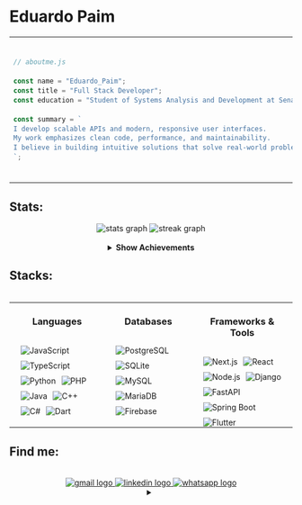 
<h1 align="left">Eduardo Paim</h1>


<table>
  <tr>
    <td>

```js
// aboutme.js

const name = "Eduardo_Paim";
const title = "Full Stack Developer";
const education = "Student of Systems Analysis and Development at Senac RS";

const summary = `
I develop scalable APIs and modern, responsive user interfaces.
My work emphasizes clean code, performance, and maintainability.
I believe in building intuitive solutions that solve real-world problems.
`;

```
</td> 
<td> 
<img height="250" src="ef96b87fbd54e41b145dcaeb1d7cbf8b.gif" /> </td> </tr> </table> 

<h2 align="left">Stats: </h2>



<div align="center">
  <img src="https://github-readme-stats.vercel.app/api?username=Edu-2de&hide_title=true&hide_rank=false&show_icons=true&include_all_commits=true&count_private=true&disable_animations=false&theme=apprentice&locale=en&hide_border=true&order=1" height="150" alt="stats graph"/> 
  <img src="https://streak-stats.demolab.com?user=Edu-2de&locale=en&mode=daily&theme=apprentice&hide_border=true&border_radius=10&order=3" height="150" alt="streak graph"  /><br><br>

  <details>
    <summary><strong>Show Achievements</strong></summary><br>
    <img src="https://github-profile-trophy.vercel.app/?username=Edu-2de&theme=apprentice&title=MultiLanguage,Commits,Issues,PullRequest,Stars,Repositories,Followers,Experience" alt="Achievements" />
  </details>
</div>


<div align="center">

  <h2 align="left" style="width: 100%;">Stacks:</h2>
  <br/>

<table style="width: 100%; margin: 0 auto;">
<tr>
  <td valign="top" style="padding: 0 20px;">
    <h3 align="center" >Languages</h3>
    <br>
    <div align="center" style="display: flex; flex-wrap: wrap; gap: 10px;">
    <img src="https://img.shields.io/badge/JavaScript-262626?style=for-the-badge&logo=javascript&logoColor=ffffaf" alt="JavaScript" />
    <img src="https://img.shields.io/badge/TypeScript-262626?style=for-the-badge&logo=typescript&logoColor=ffffaf" alt="TypeScript" />
    <img src="https://img.shields.io/badge/Python-262626?style=for-the-badge&logo=python&logoColor=ffffaf" alt="Python" />
    <img src="https://img.shields.io/badge/PHP-262626?style=for-the-badge&logo=php&logoColor=ffffaf" alt="PHP" />
    <img src="https://img.shields.io/badge/Java-262626?style=for-the-badge&logo=openjdk&logoColor=ffffaf" alt="Java" />
    <img src="https://img.shields.io/badge/C++-262626?style=for-the-badge&logo=c%2b%2b&logoColor=ffffaf" alt="C++" />
    <img src="https://img.shields.io/badge/C%23-262626?style=for-the-badge&logo=dotnet&logoColor=ffffaf" alt="C#" />
    <img src="https://img.shields.io/badge/Dart-262626?style=for-the-badge&logo=dart&logoColor=ffffaf" alt="Dart" />
    </div>
  </td>

   <td valign="top" style="padding: 0 20px;">
    <h3 align="center" >Databases</h3>
    <br>
    <div align="center" style="display: flex; flex-wrap: wrap; gap: 10px;">
    <img src="https://img.shields.io/badge/PostgreSQL-262626?style=for-the-badge&logo=postgresql&logoColor=dcdcdc" alt="PostgreSQL" />
    <img src="https://img.shields.io/badge/SQLite-262626?style=for-the-badge&logo=sqlite&logoColor=dcdcdc" alt="SQLite" />
    <img src="https://img.shields.io/badge/MySQL-262626?style=for-the-badge&logo=mysql&logoColor=dcdcdc" alt="MySQL" />
    <img src="https://img.shields.io/badge/MariaDB-262626?style=for-the-badge&logo=mariadb&logoColor=dcdcdc" alt="MariaDB" />
    <img src="https://img.shields.io/badge/Firebase-262626?style=for-the-badge&logo=firebase&logoColor=dcdcdc" alt="Firebase" />
    </div>
  </td>

  <td valign="top" style="padding: 0 20px;">
    <h3 align="center" >Frameworks & Tools</h3>
    <br>
    <div align="center" style="display: flex; flex-wrap: wrap; gap: 10px;">
    <img src="https://img.shields.io/badge/Next.js-262626?style=for-the-badge&logo=next.js&logoColor=ffffaf" alt="Next.js" />
    <img src="https://img.shields.io/badge/React-262626?style=for-the-badge&logo=react&logoColor=ffffaf" alt="React" />
    <img src="https://img.shields.io/badge/Node.js-262626?style=for-the-badge&logo=node.js&logoColor=ffffaf" alt="Node.js" />
    <img src="https://img.shields.io/badge/Django-262626?style=for-the-badge&logo=django&logoColor=ffffaf" alt="Django" />
    <img src="https://img.shields.io/badge/FastAPI-262626?style=for-the-badge&logo=fastapi&logoColor=ffffaf" alt="FastAPI" />
    <img src="https://img.shields.io/badge/SpringBoot-262626?style=for-the-badge&logo=springboot&logoColor=ffffaf" alt="Spring Boot" />
    <img src="https://img.shields.io/badge/Flutter-262626?style=for-the-badge&logo=flutter&logoColor=ffffaf" alt="Flutter" />
    </div>
  </td>
</tr>
</table>

</div>




<h2 align="left">Find me: </h2>
<br>

<div align="center">
  <a href="https://mail.google.com/mail/?view=cm&fs=1&to=edupaim1712@gmail.com" target="_blank">
    <img src="https://img.shields.io/static/v1?message=Gmail&logo=gmail&label=&color=D14836&logoColor=white&labelColor=&style=for-the-badge" height="50" alt="gmail logo"  />
  </a>
  <a href="https://www.linkedin.com/in/eduardo-paim-a89685341/" target="_blank">
    <img src="https://img.shields.io/static/v1?message=LinkedIn&logo=linkedin&label=&color=0077B5&logoColor=white&labelColor=&style=for-the-badge" height="50" alt="linkedin logo"  />
  </a>
  <a href="https://wa.me/5551992009287" target="_blank">
    <img src="https://img.shields.io/static/v1?message=Whatsapp&logo=whatsapp&label=&color=25D366&logoColor=white&labelColor=&style=for-the-badge" height="50" alt="whatsapp logo"  />
  </a>
  <details>
    <summary></summary><br>
      <h1>Gremio</h1>
  
</div>





